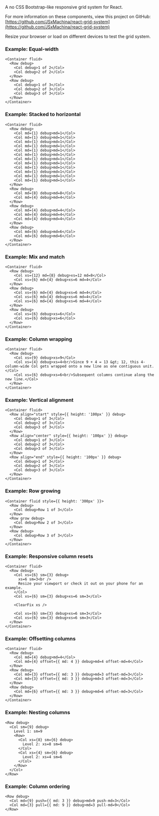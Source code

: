 A no CSS Bootstrap-like responsive grid system for React.

For more information on these components, view this project on GitHub: [https://github.com/JSxMachina/react-grid-system](https://github.com/JSxMachina/react-grid-system)

Resize your browser or load on different devices to test the grid system.

### Example: Equal-width

```
<Container fluid>
  <Row debug>
    <Col debug>1 of 2</Col>
    <Col debug>2 of 2</Col>
  </Row>
  <Row debug>
    <Col debug>1 of 3</Col>
    <Col debug>2 of 3</Col>
    <Col debug>3 of 3</Col>
  </Row>
</Container>
```

### Example: Stacked to horizontal

```
<Container fluid>
  <Row debug>
    <Col md={1} debug>md=1</Col>
    <Col md={1} debug>md=1</Col>
    <Col md={1} debug>md=1</Col>
    <Col md={1} debug>md=1</Col>
    <Col md={1} debug>md=1</Col>
    <Col md={1} debug>md=1</Col>
    <Col md={1} debug>md=1</Col>
    <Col md={1} debug>md=1</Col>
    <Col md={1} debug>md=1</Col>
    <Col md={1} debug>md=1</Col>
    <Col md={1} debug>md=1</Col>
    <Col md={1} debug>md=1</Col>
  </Row>
  <Row debug>
    <Col md={8} debug>md=8</Col>
    <Col md={4} debug>md=4</Col>
  </Row>
  <Row debug>
    <Col md={4} debug>md=4</Col>
    <Col md={4} debug>md=4</Col>
    <Col md={4} debug>md=4</Col>
  </Row>
  <Row debug>
    <Col md={6} debug>md=6</Col>
    <Col md={6} debug>md=6</Col>
  </Row>
</Container>
```

### Example: Mix and match

```
<Container fluid>
  <Row debug>
    <Col xs={12} md={8} debug>xs=12 md=8</Col>
    <Col xs={6} md={4} debug>xs=6 md=4</Col>
  </Row>
  <Row debug>
    <Col xs={6} md={4} debug>xs=6 md=4</Col>
    <Col xs={6} md={4} debug>xs=6 md=4</Col>
    <Col xs={6} md={4} debug>xs=6 md=4</Col>
  </Row>
  <Row debug>
    <Col xs={6} debug>xs=6</Col>
    <Col xs={6} debug>xs=6</Col>
  </Row>
</Container>
```

### Example: Column wrapping

```
<Container fluid>
  <Row debug>
    <Col xs={9} debug>xs=9</Col>
    <Col xs={4} debug>xs=4<br/>Since 9 + 4 = 13 &gt; 12, this 4-column-wide Col gets wrapped onto a new line as one contiguous unit.</Col>
    <Col xs={6} debug>xs=6<br/>Subsequent columns continue along the new line.</Col>
  </Row>
</Container>
```

### Example: Vertical alignment

```
<Container fluid>
  <Row align="start" style={{ height: '100px' }} debug>
    <Col debug>1 of 3</Col>
    <Col debug>2 of 3</Col>
    <Col debug>3 of 3</Col>
  </Row>
  <Row align="center" style={{ height: '100px' }} debug>
    <Col debug>1 of 3</Col>
    <Col debug>2 of 3</Col>
    <Col debug>3 of 3</Col>
  </Row>
  <Row align="end" style={{ height: '100px' }} debug>
    <Col debug>1 of 3</Col>
    <Col debug>2 of 3</Col>
    <Col debug>3 of 3</Col>
  </Row>
</Container>
```

### Example: Row growing
```
<Container fluid style={{ height: '300px' }}>
  <Row debug>
    <Col debug>Row 1 of 3</Col>
  </Row>
  <Row grow debug>
    <Col debug>Row 2 of 3</Col>
  </Row>
  <Row debug>
    <Col debug>Row 3 of 3</Col>
  </Row>
</Container>
```

### Example: Responsive column resets

```
<Container fluid>
  <Row debug>
    <Col xs={6} sm={3} debug>
      xs=6 sm=3<br />
      Resize your viewport or check it out on your phone for an example.
    </Col>
    <Col xs={6} sm={3} debug>xs=6 sm=3</Col>

    <ClearFix xs />

    <Col xs={6} sm={3} debug>xs=6 sm=3</Col>
    <Col xs={6} sm={3} debug>xs=6 sm=3</Col>
  </Row>
</Container>
```

### Example: Offsetting columns

```
<Container fluid>
  <Row debug>
    <Col md={4} debug>md=4</Col>
    <Col md={4} offset={{ md: 4 }} debug>md=4 offset-md=4</Col>
  </Row>
  <Row debug>
    <Col md={3} offset={{ md: 3 }} debug>md=3 offset-md=3</Col>
    <Col md={3} offset={{ md: 3 }} debug>md=3 offset-md=3</Col>
  </Row>
  <Row debug>
    <Col md={6} offset={{ md: 3 }} debug>md=6 offset-md=3</Col>
  </Row>
</Container>
```

### Example: Nesting columns

```
<Row debug>
  <Col sm={9} debug>
    Level 1: sm=9
    <Row>
      <Col xs={8} sm={6} debug>
        Level 2: xs=8 sm=6
      </Col>
      <Col xs={4} sm={6} debug>
        Level 2: xs=4 sm=6
      </Col>
    </Row>
  </Col>
</Row>
```

### Example: Column ordering

```
<Row debug>
  <Col md={9} push={{ md: 3 }} debug>md=9 push-md=3</Col>
  <Col md={3} pull={{ md: 9 }} debug>md=3 pull-md=9</Col>
</Row>
```
